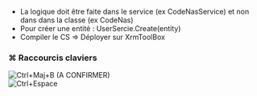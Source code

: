- La logique doit être faite dans le service (ex CodeNasService) et non dans dans la classe (ex CodeNas)
- Pour créer une entité : UserSercie.Create(entity)
- Compiler le CS => Déployer sur XrmToolBox

### ⌘ Raccourcis claviers
![Ctrl+Maj+B](https://img.shields.io/badge/Ctrl+Maj+B-Compiler_ou_générer_la_solution-blue) (A CONFIRMER)    
![Ctrl+Espace](https://img.shields.io/badge/Ctrl+Espace-Autocomplétion-blue)
